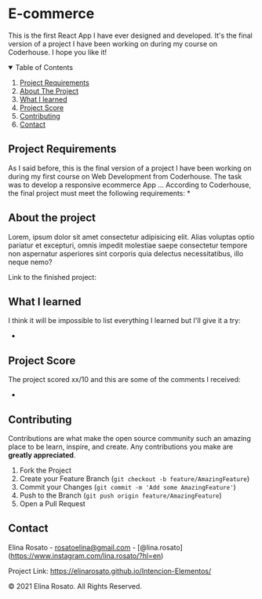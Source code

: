 <!--
*** Thanks for checking out my first React App project ever. If you have a suggestion
*** that would make this better, please fork the repo and create a pull request
*** or simply open an issue with the tag "enhancement".
*** Thanks again! :D
-->

<!-- PROJECT TITLE -->
# E-commerce
This is the first React App I have ever designed and developed. It's the final version of a project I have been working on during my course on Coderhouse. I hope you like it!

<!-- TABLE OF CONTENTS -->
<details open="open">
  <summary>Table of Contents</summary>
  <ol>
    <li><a href="#project-requirements">Project Requirements</a></li>
    <li><a href="#about-the-project">About The Project</a></li>
    <li><a href="#what-i-learned">What I learned</a></li>
    <li><a href="#project-score">Project Score</a></li>
    <li><a href="#contributing">Contributing</a></li>
    <li><a href="#contact">Contact</a></li>
  </ol>
</details>



<!-- PROJECT REQUIREMENTS -->
## Project Requirements
As I said before, this is the final version of a project I have been working on during my first course on Web Development from Coderhouse.
The task was to develop a responsive ecommerce App ...
According to Coderhouse, the final project must meet the following requirements:
* 


<!-- ABOUT THE PROJECT -->
## About the project

Lorem, ipsum dolor sit amet consectetur adipisicing elit. Alias voluptas optio pariatur et excepturi, omnis impedit molestiae saepe consectetur tempore non aspernatur asperiores sint corporis quia delectus necessitatibus, illo neque nemo?

Link to the finished project:



<!-- WHAT I LEARNED -->
## What I learned

I think it will be impossible to list everything I learned but I'll give it a try:

* 


<!-- PROJECT SCORE -->
## Project Score

The project scored xx/10 and this are some of the comments I received:

* 



<!-- CONTRIBUTING -->
## Contributing

Contributions are what make the open source community such an amazing place to be learn, inspire, and create. Any contributions you make are **greatly appreciated**.

1. Fork the Project
2. Create your Feature Branch (`git checkout -b feature/AmazingFeature`)
3. Commit your Changes (`git commit -m 'Add some AmazingFeature'`)
4. Push to the Branch (`git push origin feature/AmazingFeature`)
5. Open a Pull Request



<!-- CONTACT -->
## Contact

Elina Rosato - rosatoelina@gmail.com - [@lina.rosato] (https://www.instagram.com/lina.rosato/?hl=en)

Project Link: https://elinarosato.github.io/Intencion-Elementos/



© 2021 Elina Rosato. All Rights Reserved.